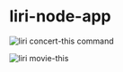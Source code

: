 # liri-node-app
![liri concert-this command](https://user-images.githubusercontent.com/42012606/51768575-b2f04580-20ae-11e9-9fd1-f678229f3612.PNG)

![liri movie-this](https://user-images.githubusercontent.com/42012606/51768674-f8ad0e00-20ae-11e9-8dae-ff08bd585b5d.PNG)

